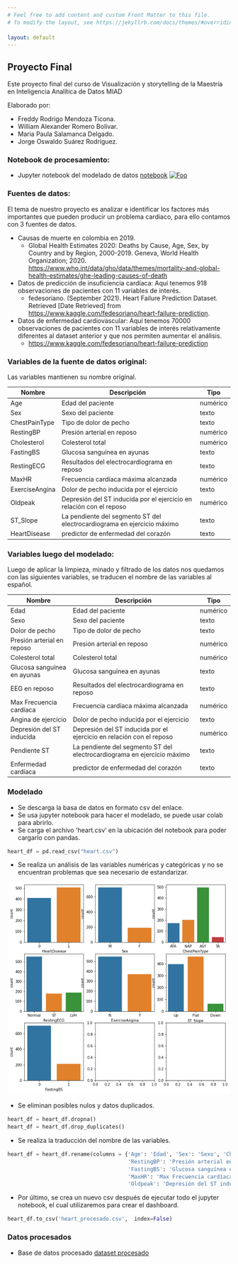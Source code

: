 ```yaml
---
# Feel free to add content and custom Front Matter to this file.
# To modify the layout, see https://jekyllrb.com/docs/themes/#overriding-theme-defaults

layout: default
---
```



## Proyecto Final
Este proyecto final del curso de  Visualización y storytelling de la Maestría en Inteligencia Analítica de Datos MIAD

Elaborado por: 
* Freddy Rodrigo Mendoza Ticona. 
* William Alexander Romero Bolívar. 
* Maria Paula Salamanca Delgado.
* Jorge Oswaldo Suárez Rodríguez.


### Notebook de procesamiento:
* Jupyter notebook del modelado de datos [notebook](https://github.com/freddy120/heartfailure_vys/blob/main/Proyecto_Final_VyS.ipynb) [![Foo](https://colab.research.google.com/assets/colab-badge.svg)](https://colab.research.google.com/github/freddy120/heartfailure_vys/blob/main/Proyecto_Final_VyS.ipynb)

### Fuentes de datos:
El tema de nuestro proyecto es analizar e identificar los factores más importantes que pueden producir un problema cardiaco, para ello contamos con 3 fuentes de datos.
* Causas de muerte en colombia en 2019. 
  * Global Health Estimates 2020: Deaths by Cause, Age, Sex, by Country and by Region, 2000-2019. Geneva, World Health Organization; 2020. https://www.who.int/data/gho/data/themes/mortality-and-global-health-estimates/ghe-leading-causes-of-death
* Datos de predicción de insuficiencia cardíaca: Aquí tenemos 918 observaciones de pacientes con 11 variables de interés. 
  * fedesoriano. (September 2021). Heart Failure Prediction Dataset. Retrieved [Date Retrieved] from https://www.kaggle.com/fedesoriano/heart-failure-prediction. 
* Datos de enfermedad cardiovascular: Aquí tenemos 70000 observaciones de pacientes con 11 variables de interés relativamente diferentes al dataset anterior y que nos permiten aumentar el análisis. 
  * https://www.kaggle.com/fedesoriano/heart-failure-prediction



### Variables de la fuente de datos original:

Las variables mantienen su nombre original.

| Nombre         | Descripción                                                              | Tipo      |
| -------------- |--------------------------------------------------------------------------|-----------|
| Age            | Edad del paciente                                                        | numérico  |
| Sex            | Sexo del paciente                                                        | texto     |
| ChestPainType  | Tipo de dolor de pecho                                                   | texto     |
| RestingBP      | Presión arterial en reposo                                               | numérico  |
| Cholesterol    | Colesterol total                                                         | numérico  |
| FastingBS      | Glucosa sanguínea en ayunas                                              | texto |
| RestingECG     | Resultados del electrocardiograma en reposo                              | texto |
| MaxHR          | Frecuencia cardíaca máxima alcanzada                                     | numérico  |
| ExerciseAngina | Dolor de pecho inducida por el ejercicio                                 | texto |
| Oldpeak        | Depresión del ST inducida por el ejercicio en relación con el reposo     | numérico  |
| ST\_Slope      | La pendiente del segmento ST del electrocardiograma en ejercicio máximo  | texto |
| HeartDisease      | predictor de enfermedad del corazón                                      | texto |


### Variables luego del modelado:

Luego de aplicar la limpieza, minado y filtrado de los datos nos quedamos con las siguientes variables, se traducen el nombre de las variables al español.

| Nombre         | Descripción                                                              | Tipo      |
| -------------- |--------------------------------------------------------------------------|-----------|
| Edad            | Edad del paciente                                                        | numérico  |
| Sexo            | Sexo del paciente                                                        | texto     |
| Dolor de pecho  | Tipo de dolor de pecho                                                   | texto     |
| Presión arterial en reposo      | Presión arterial en reposo                                               | numérico  |
| Colesterol total    | Colesterol total                                                         | numérico  |
| Glucosa sanguínea en ayunas      | Glucosa sanguínea en ayunas                                              | texto |
| EEG en reposo     | Resultados del electrocardiograma en reposo                              | texto |
| Max Frecuencia cardíaca          | Frecuencia cardíaca máxima alcanzada                                     | numérico  |
| Angina de ejercicio | Dolor de pecho inducida por el ejercicio                                 | texto |
| Depresión del ST inducida        | Depresión del ST inducida por el ejercicio en relación con el reposo     | numérico  |
| Pendiente ST     | La pendiente del segmento ST del electrocardiograma en ejercicio máximo  | texto |
| Enfermedad cardíaca      | predictor de enfermedad del corazón                                      | texto |


### Modelado

* Se descarga la basa de datos en formato csv del enlace.
* Se usa jupyter notebook para hacer el modelado, se puede usar colab para abrirlo.
* Se carga el archivo 'heart.csv’ en la ubicación del notebook para poder cargarlo con pandas.

```python
heart_df = pd.read_csv("heart.csv")
```

* Se realiza un análisis de las variables numéricas y categóricas y no se encuentran problemas que sea necesario de estandarizar.

![img.png](img.png)

* Se eliminan posibles nulos y datos duplicados.

```python
heart_df = heart_df.dropna()
heart_df = heart_df.drop_duplicates()
```


* Se realiza la traducción del nombre de las variables.

```python
heart_df = heart_df.rename(columns = {'Age': 'Edad', 'Sex': 'Sexo', 'ChestPainType': 'Dolor de pecho', 
                                      'RestingBP': 'Presión arterial en reposo', 'Cholesterol': 'Colesterol total', 
                                      'FastingBS': 'Glucosa sanguínea en ayunas', 'RestingECG': 'EEG en reposo', 
                                      'MaxHR': 'Max Frecuencia cardíaca', 'ExerciseAngina': 'Angina de ejercicio', 
                                      'Oldpeak': 'Depresión del ST inducida', 'ST_Slope': 'Pendiente ST', 'HeartDisease': 'Enfermedad cardíaca'}, inplace = False)
```

* Por último, se crea un nuevo csv después de ejecutar todo el jupyter notebook, el cual utilizaremos para crear el dashboard.

```python
heart_df.to_csv('heart_procesado.csv',  index=False)
```


### Datos procesados
* Base de datos procesado [dataset procesado](https://freddy120.github.io/heartfailure_vys/files/heart_procesado.csv)
